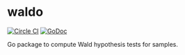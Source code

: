 # waldo
[![Circle CI](https://circleci.com/gh/shawnohare/waldo.svg?style=svg)](https://circleci.com/gh/shawnohare/waldo)
[![GoDoc](https://godoc.org/github.com/shawnohare/waldo?status.svg)](http://godoc.org/github.com/shawnohare/waldo)

Go package to compute Wald hypothesis tests for samples.
